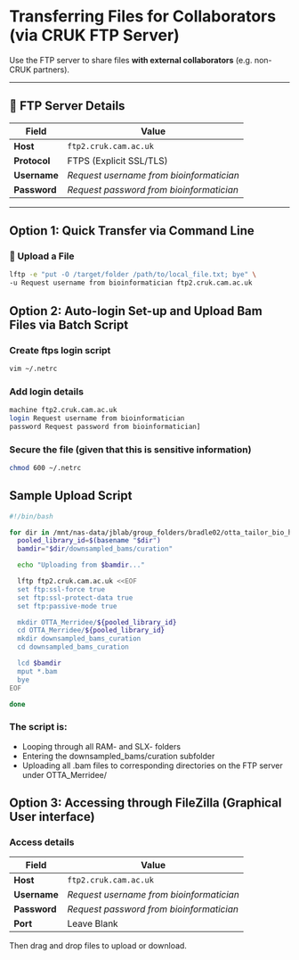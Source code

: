 # Transferring Files for Collaborators (via CRUK FTP Server)

Use the FTP server to share files **with external collaborators** (e.g. non-CRUK partners).

---

## 📁 FTP Server Details

| Field       | Value                                      |
|-------------|--------------------------------------------|
| **Host**    | `ftp2.cruk.cam.ac.uk`                      |
| **Protocol**| FTPS (Explicit SSL/TLS)                    |
| **Username**| _Request username from bioinformatician_   |
| **Password**| _Request password from bioinformatician_   |

---

## Option 1: Quick Transfer via Command Line 

### 🔼 Upload a File 

```bash
lftp -e "put -O /target/folder /path/to/local_file.txt; bye" \
-u Request username from bioinformatician ftp2.cruk.cam.ac.uk
```

## Option 2: Auto-login Set-up and Upload Bam Files via Batch Script

### Create ftps login script

```bash
vim ~/.netrc
```

### Add login details

```bash
machine ftp2.cruk.cam.ac.uk
login Request username from bioinformatician
password Request password from bioinformatician]
```

### Secure the file (given that this is sensitive information)

```bash
chmod 600 ~/.netrc
```

## Sample Upload Script

```bash
#!/bin/bash

for dir in /mnt/nas-data/jblab/group_folders/bradle02/otta_tailor_bio_handover/{RAM-,SLX-}*; do
  pooled_library_id=$(basename "$dir")
  bamdir="$dir/downsampled_bams/curation"

  echo "Uploading from $bamdir..."

  lftp ftp2.cruk.cam.ac.uk <<EOF
  set ftp:ssl-force true
  set ftp:ssl-protect-data true
  set ftp:passive-mode true

  mkdir OTTA_Merridee/${pooled_library_id}
  cd OTTA_Merridee/${pooled_library_id}
  mkdir downsampled_bams_curation
  cd downsampled_bams_curation

  lcd $bamdir
  mput *.bam
  bye
EOF

done
```

### The script is:
- Looping through all RAM- and SLX- folders
- Entering the downsampled_bams/curation subfolder
- Uploading all .bam files to corresponding directories on the FTP server under OTTA_Merridee/

## Option 3: Accessing through FileZilla (Graphical User interface)

### Access details

| Field       | Value                                      |
|-------------|--------------------------------------------|
| **Host**    | `ftp2.cruk.cam.ac.uk`                      |
| **Username**| _Request username from bioinformatician_   |
| **Password**| _Request password from bioinformatician_   |
| **Port**    | Leave Blank                                |

Then drag and drop files to upload or download.